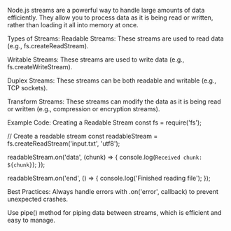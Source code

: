 Node.js streams are a powerful way to handle large amounts of data efficiently. They allow you to process data as it is being read or written, rather than loading it all into memory at once.

Types of Streams:
Readable Streams: These streams are used to read data (e.g., fs.createReadStream).

Writable Streams: These streams are used to write data (e.g., fs.createWriteStream).

Duplex Streams: These streams can be both readable and writable (e.g., TCP sockets).

Transform Streams: These streams can modify the data as it is being read or written (e.g., compression or encryption streams).

Example Code: Creating a Readable Stream
const fs = require('fs');

// Create a readable stream
const readableStream = fs.createReadStream('input.txt', 'utf8');

readableStream.on('data', (chunk) => {
  console.log(`Received chunk: ${chunk}`);
});

readableStream.on('end', () => {
  console.log('Finished reading file');
});

Best Practices:
Always handle errors with .on('error', callback) to prevent unexpected crashes.

Use pipe() method for piping data between streams, which is efficient and easy to manage.
